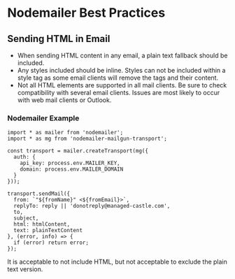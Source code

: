 # Nodemailer Best Practices

## Sending HTML in Email
 - When sending HTML content in any email, a plain text fallback should be included.
 - Any styles included should be inline. Styles can not be included within a style tag as some email clients will remove the tags and their content.
 - Not all HTML elements are supported in all mail clients. Be sure to check compatibility with several email clients. Issues are most likely to occur with web mail clients or Outlook.

### Nodemailer Example
```
import * as mailer from 'nodemailer';
import * as mg from 'nodemailer-mailgun-transport';

const transport = mailer.createTransport(mg({
  auth: {
    api_key: process.env.MAILER_KEY,
    domain: process.env.MAILER_DOMAIN
  }
}));

transport.sendMail({
  from: `"${fromName}" <${fromEmail}>`,
  replyTo: reply || 'donotreply@managed-castle.com',
  to,
  subject,
  html: htmlContent,
  text: plainTextContent
}, (error, info) => {
  if (error) return error;
});
```
It is acceptable to not include HTML, but not acceptable to exclude the plain text version.
